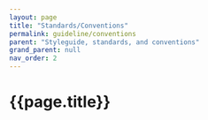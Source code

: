 ```yaml
---
layout: page
title: "Standards/Conventions"
permalink: guideline/conventions
parent: "Styleguide, standards, and conventions"
grand_parent: null
nav_order: 2
---
```



# {{page.title}}
